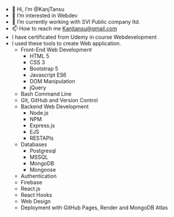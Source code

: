 - 👋 Hi, I’m @KanjTansu
- 👀 I’m interested in Webdev
- 🌱 I’m currently working with SVI Public company ltd.
- 📫 How to reach me Kanjtansu@gmail.com
- I have certificated from Udemy in course Webdevelopment
- I used these tools to create Web application.
  - Front-End Web Development
    -  HTML 5
    -  CSS 3
    -  Bootstrap 5
    -  Javascript ES6
    -  DOM Manipulation
    -  jQuery
  - Bash Command Line
  - Git, GitHub and Version Control
  - Backend Web Development
    - Node.js
    - NPM
    - Express.js
    - EJS
    - RESTAPIs
  - Databases
    - Postgresql
    - MSSQL
    - MongoDB
    - Mongoose
  - Authentication
  - Firebase
  - React.js
  - React Hooks
  - Web Design
  - Deployment with GitHub Pages, Render and MongoDB Atlas
<!---
KanjTansu/KanjTansu is a ✨ special ✨ repository because its `README.md` (this file) appears on your GitHub profile.
You can click the Preview link to take a look at your changes.
--->

